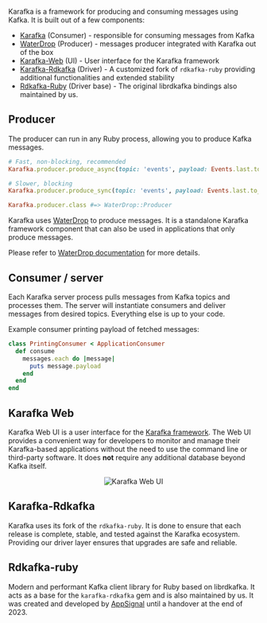 Karafka is a framework for producing and consuming messages using Kafka. It is built out of a few components:

- [Karafka](https://github.com/karafka/karafka) (Consumer) - responsible for consuming messages from Kafka
- [WaterDrop](https://github.com/karafka/waterdrop) (Producer) - messages producer integrated with Karafka out of the box
- [Karafka-Web](https://github.com/karafka/karafka-web) (UI) - User interface for the Karafka framework
- [Karafka-Rdkafka](https://github.com/karafka/karafka-rdkafka) (Driver) - A customized fork of `rdkafka-ruby` providing additional functionalities and extended stability
- [Rdkafka-Ruby](https://github.com/appsignal/rdkafka-ruby/) (Driver base) - The original librdkafka bindings also maintained by us.

## Producer

The producer can run in any Ruby process, allowing you to produce Kafka messages.

```ruby
# Fast, non-blocking, recommended
Karafka.producer.produce_async(topic: 'events', payload: Events.last.to_json)

# Slower, blocking
Karafka.producer.produce_sync(topic: 'events', payload: Events.last.to_json)

Karafka.producer.class #=> WaterDrop::Producer
```

Karafka uses [WaterDrop](https://github.com/karafka/waterdrop) to produce messages. It is a standalone Karafka framework component that can also be used in applications that only produce messages.

Please refer to [WaterDrop documentation](https://karafka.io/docs/#waterdrop) for more details.

## Consumer / server

Each Karafka server process pulls messages from Kafka topics and processes them. The server will instantiate consumers and deliver messages from desired topics. Everything else is up to your code.

Example consumer printing payload of fetched messages:

```ruby
class PrintingConsumer < ApplicationConsumer
  def consume
    messages.each do |message|
      puts message.payload
    end
  end
end
```

## Karafka Web

Karafka Web UI is a user interface for the [Karafka framework](https://github.com/karafka/karafka). The Web UI provides a convenient way for developers to monitor and manage their Karafka-based applications without the need to use the command line or third-party software. It does **not** require any additional database beyond Kafka itself.

<p align="center">
  <img src="https://cdn.karafka.io/assets/misc/printscreens/web-ui.png" alt="Karafka Web UI"/>
</p>

## Karafka-Rdkafka

Karafka uses its fork of the `rdkafka-ruby`. It is done to ensure that each release is complete, stable, and tested against the Karafka ecosystem. Providing our driver layer ensures that upgrades are safe and reliable.

## Rdkafka-ruby

Modern and performant Kafka client library for Ruby based on librdkafka. It acts as a base for the `karafka-rdkafka` gem and is also maintained by us. It was created and developed by [AppSignal](https://www.appsignal.com/) until a handover at the end of 2023.
